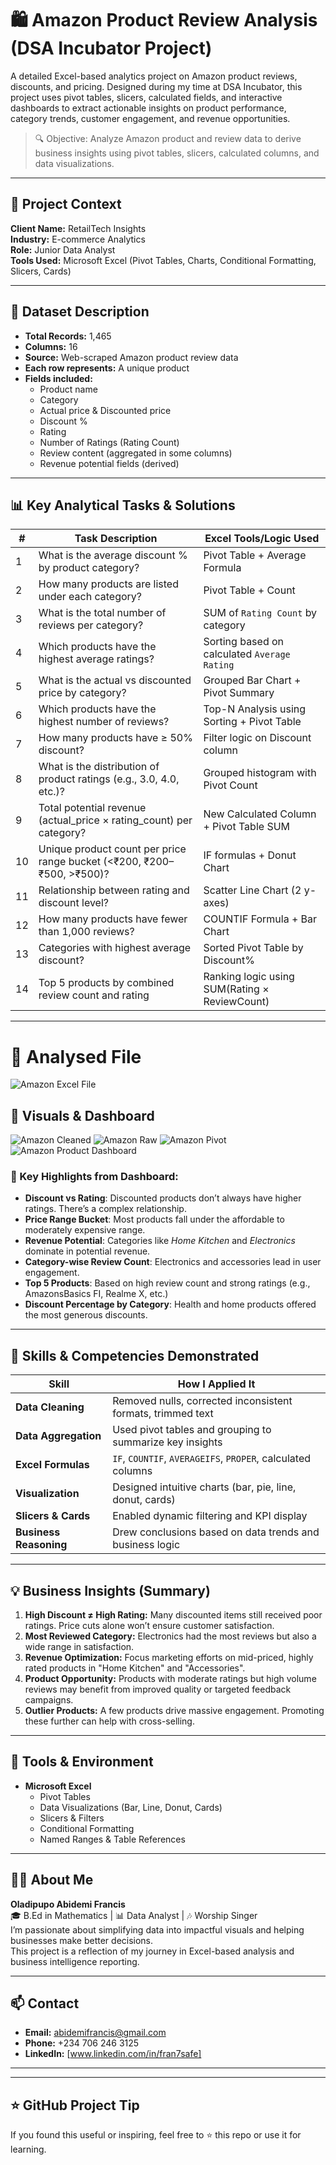 # 🛍️ Amazon Product Review Analysis (DSA Incubator Project)

A detailed Excel-based analytics project on Amazon product reviews, discounts, and pricing. Designed during my time at DSA Incubator, this project uses pivot tables, slicers, calculated fields, and interactive dashboards to extract actionable insights on product performance, category trends, customer engagement, and revenue opportunities.

> 🔍 Objective: Analyze Amazon product and review data to derive business insights using pivot tables, slicers, calculated columns, and data visualizations.

---

## 🏢 Project Context

**Client Name:** RetailTech Insights  
**Industry:** E-commerce Analytics  
**Role:** Junior Data Analyst  
**Tools Used:** Microsoft Excel (Pivot Tables, Charts, Conditional Formatting, Slicers, Cards)

---

## 🧾 Dataset Description

- **Total Records:** 1,465
- **Columns:** 16
- **Source:** Web-scraped Amazon product review data
- **Each row represents:** A unique product
- **Fields included:**
  - Product name
  - Category
  - Actual price & Discounted price
  - Discount %
  - Rating
  - Number of Ratings (Rating Count)
  - Review content (aggregated in some columns)
  - Revenue potential fields (derived)

---

## 📊 Key Analytical Tasks & Solutions

| #  | Task Description                                                                 | Excel Tools/Logic Used                        |
|----|-----------------------------------------------------------------------------------|-----------------------------------------------|
| 1  | What is the average discount % by product category?                              | Pivot Table + Average Formula                 |
| 2  | How many products are listed under each category?                                | Pivot Table + Count                           |
| 3  | What is the total number of reviews per category?                                | SUM of `Rating Count` by category             |
| 4  | Which products have the highest average ratings?                                 | Sorting based on calculated `Average Rating`  |
| 5  | What is the actual vs discounted price by category?                              | Grouped Bar Chart + Pivot Summary             |
| 6  | Which products have the highest number of reviews?                               | Top-N Analysis using Sorting + Pivot Table    |
| 7  | How many products have ≥ 50% discount?                                            | Filter logic on Discount column               |
| 8  | What is the distribution of product ratings (e.g., 3.0, 4.0, etc.)?              | Grouped histogram with Pivot Count            |
| 9  | Total potential revenue (actual_price × rating_count) per category?              | New Calculated Column + Pivot Table SUM       |
| 10 | Unique product count per price range bucket (<₹200, ₹200–₹500, >₹500)?           | IF formulas + Donut Chart                     |
| 11 | Relationship between rating and discount level?                                  | Scatter Line Chart (2 y-axes)                 |
| 12 | How many products have fewer than 1,000 reviews?                                  | COUNTIF Formula + Bar Chart                   |
| 13 | Categories with highest average discount?                                        | Sorted Pivot Table by Discount%               |
| 14 | Top 5 products by combined review count and rating                               | Ranking logic using SUM(Rating × ReviewCount) |

---
# 📸 Analysed File
![Amazon Excel File ]([[./visuals/dashboard.png](https://drive.google.com/open?id=1q-A8Qgn8-FzPSAgxAtBy3jxJF2Qq7-Uj&usp=drive_fs)](https://docs.google.com/spreadsheets/d/1A7IxOkVsLMvPq_6UGROALpXFz5oO-j23?rtpof=true&usp=drive_fs))

## 📸 Visuals & Dashboard
![Amazon Cleaned]([[./visuals/dashboard.png](https://drive.google.com/open?id=1q-A8Qgn8-FzPSAgxAtBy3jxJF2Qq7-Uj&usp=drive_fs)](https://drive.google.com/open?id=14B_HgejHieAEUwH6hD68F-4KEodBONDU&usp=drive_fs))
![Amazon Raw]([[./visuals/dashboard.png](https://drive.google.com/open?id=1q-A8Qgn8-FzPSAgxAtBy3jxJF2Qq7-Uj&usp=drive_fs)](https://drive.google.com/open?id=1P3Xdhudm1clYEXLDD3Z035e0j2iZUNpE&usp=drive_fs))
![Amazon Pivot]([[./visuals/dashboard.png](https://drive.google.com/open?id=1q-A8Qgn8-FzPSAgxAtBy3jxJF2Qq7-Uj&usp=drive_fs)](https://drive.google.com/open?id=1HQRjkYsn-xpHnRzuRoCZaO1jMKZjPfAv&usp=drive_fs))
![Amazon Product Dashboard]([./visuals/dashboard.png](https://drive.google.com/open?id=1q-A8Qgn8-FzPSAgxAtBy3jxJF2Qq7-Uj&usp=drive_fs))

### 🧠 Key Highlights from Dashboard:

- **Discount vs Rating**: Discounted products don’t always have higher ratings. There’s a complex relationship.
- **Price Range Bucket**: Most products fall under the affordable to moderately expensive range.
- **Revenue Potential**: Categories like *Home Kitchen* and *Electronics* dominate in potential revenue.
- **Category-wise Review Count**: Electronics and accessories lead in user engagement.
- **Top 5 Products**: Based on high review count and strong ratings (e.g., AmazonsBasics FI, Realme X, etc.)
- **Discount Percentage by Category**: Health and home products offered the most generous discounts.

---

## 🧠 Skills & Competencies Demonstrated

| Skill                      | How I Applied It                                               |
|---------------------------|----------------------------------------------------------------|
| **Data Cleaning**         | Removed nulls, corrected inconsistent formats, trimmed text    |
| **Data Aggregation**      | Used pivot tables and grouping to summarize key insights       |
| **Excel Formulas**        | `IF`, `COUNTIF`, `AVERAGEIFS`, `PROPER`, calculated columns  |
| **Visualization**         | Designed intuitive charts (bar, pie, line, donut, cards)       |
| **Slicers & Cards**       | Enabled dynamic filtering and KPI display                     |
| **Business Reasoning**    | Drew conclusions based on data trends and business logic       |

---

## 💡 Business Insights (Summary)

1. **High Discount ≠ High Rating:** Many discounted items still received poor ratings. Price cuts alone won’t ensure customer satisfaction.
2. **Most Reviewed Category:** Electronics had the most reviews but also a wide range in satisfaction.
3. **Revenue Optimization:** Focus marketing efforts on mid-priced, highly rated products in "Home Kitchen" and "Accessories".
4. **Product Opportunity:** Products with moderate ratings but high volume reviews may benefit from improved quality or targeted feedback campaigns.
5. **Outlier Products:** A few products drive massive engagement. Promoting these further can help with cross-selling.

---

## 🔧 Tools & Environment

- **Microsoft Excel**
  - Pivot Tables
  - Data Visualizations (Bar, Line, Donut, Cards)
  - Slicers & Filters
  - Conditional Formatting
  - Named Ranges & Table References

---

## 👨‍💻 About Me

**Oladipupo Abidemi Francis**  
🎓 B.Ed in Mathematics | 📊 Data Analyst | 🎶 Worship Singer  
I’m passionate about simplifying data into impactful visuals and helping businesses make better decisions.  
This project is a reflection of my journey in Excel-based analysis and business intelligence reporting.

---

## 📫 Contact

- **Email:** abidemifrancis@gmail.com  
- **Phone:** +234 706 246 3125  
- **LinkedIn:** [www.linkedin.com/in/fran7safe]

---


---

## ⭐ GitHub Project Tip

If you found this useful or inspiring, feel free to ⭐ this repo or use it for learning.


